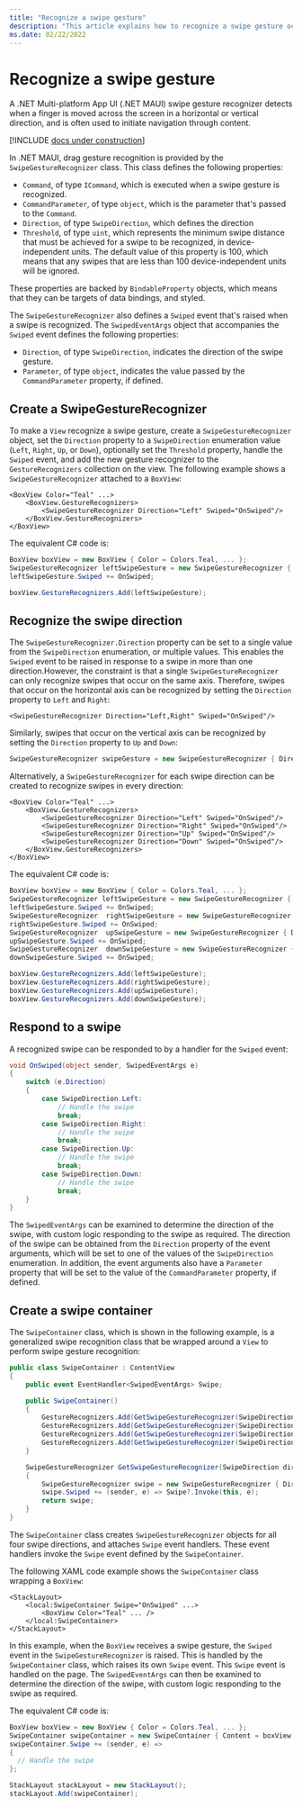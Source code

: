 ```yaml
---
title: "Recognize a swipe gesture"
description: "This article explains how to recognize a swipe gesture occurring on a view in .NET MAUI."
ms.date: 02/22/2022
---
```


# Recognize a swipe gesture

A .NET Multi-platform App UI (.NET MAUI) swipe gesture recognizer detects when a finger is moved across the screen in a horizontal or vertical direction, and is often used to initiate navigation through content.

[!INCLUDE [docs under construction](~/includes/preview-note.md)]

In .NET MAUI, drag gesture recognition is provided by the `SwipeGestureRecognizer` class. This class defines the following properties:

- `Command`, of type `ICommand`, which is executed when a swipe gesture is recognized.
- `CommandParameter`, of type `object`, which is the parameter that's passed to the `Command`.
- `Direction`, of type `SwipeDirection`, which defines the direction
- `Threshold`, of type `uint`, which represents the minimum swipe distance that must be achieved for a swipe to be recognized, in device-independent units. The default value of this property is 100, which means that any swipes that are less than 100 device-independent units will be ignored.

These properties are backed by `BindableProperty` objects, which means that they can be targets of data bindings, and styled.

The `SwipeGestureRecognizer` also defines a `Swiped` event that's raised when a swipe is recognized. The `SwipedEventArgs` object that accompanies the `Swiped` event defines the following properties:

- `Direction`, of type `SwipeDirection`, indicates the direction of the swipe gesture.
- `Parameter`, of type `object`, indicates the value passed by the `CommandParameter` property, if defined.

## Create a SwipeGestureRecognizer

To make a `View` recognize a swipe gesture, create a `SwipeGestureRecognizer` object, set the `Direction` property to a `SwipeDirection` enumeration value (`Left`, `Right`, `Up`, or `Down`), optionally set the `Threshold` property, handle the `Swiped` event, and add the new gesture recognizer to the `GestureRecognizers` collection on the view. The following example shows a `SwipeGestureRecognizer` attached to a `BoxView`:

```xaml
<BoxView Color="Teal" ...>
    <BoxView.GestureRecognizers>
        <SwipeGestureRecognizer Direction="Left" Swiped="OnSwiped"/>
    </BoxView.GestureRecognizers>
</BoxView>
```

The equivalent C# code is:

```csharp
BoxView boxView = new BoxView { Color = Colors.Teal, ... };
SwipeGestureRecognizer leftSwipeGesture = new SwipeGestureRecognizer { Direction = SwipeDirection.Left };
leftSwipeGesture.Swiped += OnSwiped;

boxView.GestureRecognizers.Add(leftSwipeGesture);
```

## Recognize the swipe direction

The `SwipeGestureRecognizer.Direction` property can be set to a single value from the `SwipeDirection` enumeration, or multiple values. This enables the `Swiped` event to be raised in response to a swipe in more than one direction.However, the constraint is that a single `SwipeGestureRecognizer` can only recognize swipes that occur on the same axis. Therefore, swipes that occur on the horizontal axis can be recognized by setting the `Direction` property to `Left` and `Right`:

```xaml
<SwipeGestureRecognizer Direction="Left,Right" Swiped="OnSwiped"/>
```

Similarly, swipes that occur on the vertical axis can be recognized by setting the `Direction` property to `Up` and `Down`:

```csharp
SwipeGestureRecognizer swipeGesture = new SwipeGestureRecognizer { Direction = SwipeDirection.Up | SwipeDirection.Down };
```

Alternatively, a `SwipeGestureRecognizer` for each swipe direction can be created to recognize swipes in every direction:

```xaml
<BoxView Color="Teal" ...>
    <BoxView.GestureRecognizers>
        <SwipeGestureRecognizer Direction="Left" Swiped="OnSwiped"/>
        <SwipeGestureRecognizer Direction="Right" Swiped="OnSwiped"/>
        <SwipeGestureRecognizer Direction="Up" Swiped="OnSwiped"/>
        <SwipeGestureRecognizer Direction="Down" Swiped="OnSwiped"/>
    </BoxView.GestureRecognizers>
</BoxView>
```

The equivalent C# code is:

```csharp
BoxView boxView = new BoxView { Color = Colors.Teal, ... };
SwipeGestureRecognizer leftSwipeGesture = new SwipeGestureRecognizer { Direction = SwipeDirection.Left };
leftSwipeGesture.Swiped += OnSwiped;
SwipeGestureRecognizer  rightSwipeGesture = new SwipeGestureRecognizer { Direction = SwipeDirection.Right };
rightSwipeGesture.Swiped += OnSwiped;
SwipeGestureRecognizer  upSwipeGesture = new SwipeGestureRecognizer { Direction = SwipeDirection.Up };
upSwipeGesture.Swiped += OnSwiped;
SwipeGestureRecognizer  downSwipeGesture = new SwipeGestureRecognizer { Direction = SwipeDirection.Down };
downSwipeGesture.Swiped += OnSwiped;

boxView.GestureRecognizers.Add(leftSwipeGesture);
boxView.GestureRecognizers.Add(rightSwipeGesture);
boxView.GestureRecognizers.Add(upSwipeGesture);
boxView.GestureRecognizers.Add(downSwipeGesture);
```

## Respond to a swipe

A recognized swipe can be responded to by a handler for the `Swiped` event:

```csharp
void OnSwiped(object sender, SwipedEventArgs e)
{
    switch (e.Direction)
    {
        case SwipeDirection.Left:
            // Handle the swipe
            break;
        case SwipeDirection.Right:
            // Handle the swipe
            break;
        case SwipeDirection.Up:
            // Handle the swipe
            break;
        case SwipeDirection.Down:
            // Handle the swipe
            break;
    }
}
```

The `SwipedEventArgs` can be examined to determine the direction of the swipe, with custom logic responding to the swipe as required. The direction of the swipe can be obtained from the `Direction` property of the event arguments, which will be set to one of the values of the `SwipeDirection` enumeration. In addition, the event arguments also have a `Parameter` property that will be set to the value of the `CommandParameter` property, if defined.

## Create a swipe container

The `SwipeContainer` class, which is shown in the following example, is a generalized swipe recognition class that be wrapped around a `View` to perform swipe gesture recognition:

```csharp
public class SwipeContainer : ContentView
{
    public event EventHandler<SwipedEventArgs> Swipe;

    public SwipeContainer()
    {
        GestureRecognizers.Add(GetSwipeGestureRecognizer(SwipeDirection.Left));
        GestureRecognizers.Add(GetSwipeGestureRecognizer(SwipeDirection.Right));
        GestureRecognizers.Add(GetSwipeGestureRecognizer(SwipeDirection.Up));
        GestureRecognizers.Add(GetSwipeGestureRecognizer(SwipeDirection.Down));
    }

    SwipeGestureRecognizer GetSwipeGestureRecognizer(SwipeDirection direction)
    {
        SwipeGestureRecognizer swipe = new SwipeGestureRecognizer { Direction = direction };
        swipe.Swiped += (sender, e) => Swipe?.Invoke(this, e);
        return swipe;
    }
}
```

The `SwipeContainer` class creates `SwipeGestureRecognizer` objects for all four swipe directions, and attaches `Swipe` event handlers. These event handlers invoke the `Swipe` event defined by the `SwipeContainer`.

The following XAML code example shows the `SwipeContainer` class wrapping a `BoxView`:

```xaml
<StackLayout>
    <local:SwipeContainer Swipe="OnSwiped" ...>
        <BoxView Color="Teal" ... />
    </local:SwipeContainer>
</StackLayout>
```

In this example, when the `BoxView` receives a swipe gesture, the `Swiped` event in the `SwipeGestureRecognizer` is raised. This is handled by the `SwipeContainer` class, which raises its own `Swipe` event. This `Swipe` event is handled on the page. The `SwipedEventArgs` can then be examined to determine the direction of the swipe, with custom logic responding to the swipe as required.

The equivalent C# code is:

```csharp
BoxView boxView = new BoxView { Color = Colors.Teal, ... };
SwipeContainer swipeContainer = new SwipeContainer { Content = boxView, ... };
swipeContainer.Swipe += (sender, e) =>
{
  // Handle the swipe
};

StackLayout stackLayout = new StackLayout();
stackLayout.Add(swipeContainer);
```

